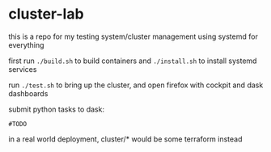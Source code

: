 # cluster-lab

this is a repo for my testing system/cluster management using systemd for everything

first run `./build.sh` to build containers and `./install.sh` to install systemd services

run `./test.sh` to bring up the cluster, and open firefox with cockpit and dask dashboards

submit python tasks to dask:
```
#TODO
```

in a real world deployment, cluster/* would be some terraform instead
